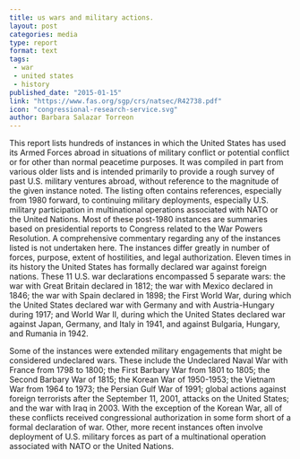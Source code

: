 ```yaml
---
title: us wars and military actions.
layout: post
categories: media
type: report
format: text
tags: 
 - war
 - united states
 - history
published_date: "2015-01-15"
link: "https://www.fas.org/sgp/crs/natsec/R42738.pdf"
icon: "congressional-research-service.svg" 
author: Barbara Salazar Torreon
---
```


This report lists hundreds of instances in which the United States has used its
Armed Forces abroad in situations of military conflict or potential conflict or
for other than normal peacetime purposes. It was compiled in part from various
older lists and is intended primarily to provide a rough survey of past U.S.
military ventures abroad, without reference to the magnitude of the given
instance noted. The listing often contains references, especially from 1980
forward, to continuing military deployments, especially U.S. military
participation in multinational operations associated with NATO or the United
Nations. Most of these post-1980 instances are summaries based on presidential
reports to Congress related to the War Powers Resolution. A comprehensive
commentary regarding any of the instances listed is not undertaken here. The
instances differ greatly in number of forces, purpose, extent of hostilities,
and legal authorization. Eleven times in its history the United States has
formally declared war against foreign nations. These 11 U.S. war declarations
encompassed 5 separate wars: the war with Great Britain declared in 1812; the
war with Mexico declared in 1846; the war with Spain declared in 1898; the
First World War, during which the United States declared war with Germany and
with Austria-Hungary during 1917; and World War II, during which the United
States declared war against Japan, Germany, and Italy in 1941, and against
Bulgaria, Hungary, and Rumania in 1942.  

Some of the instances were extended military engagements that might be
considered undeclared wars. These include the Undeclared Naval War with France
from 1798 to 1800; the First Barbary War from 1801 to 1805; the Second Barbary
War of 1815; the Korean War of 1950-1953; the Vietnam War from 1964 to 1973;
the Persian Gulf War of 1991; global actions against foreign terrorists after
the September 11, 2001, attacks on the United States; and the war with Iraq in
2003. With the exception of the Korean War, all of these conflicts received
congressional authorization in some form short of a formal declaration of war.
Other, more recent instances often involve deployment of U.S. military forces
as part of a multinational operation associated with NATO or the United
Nations. 

